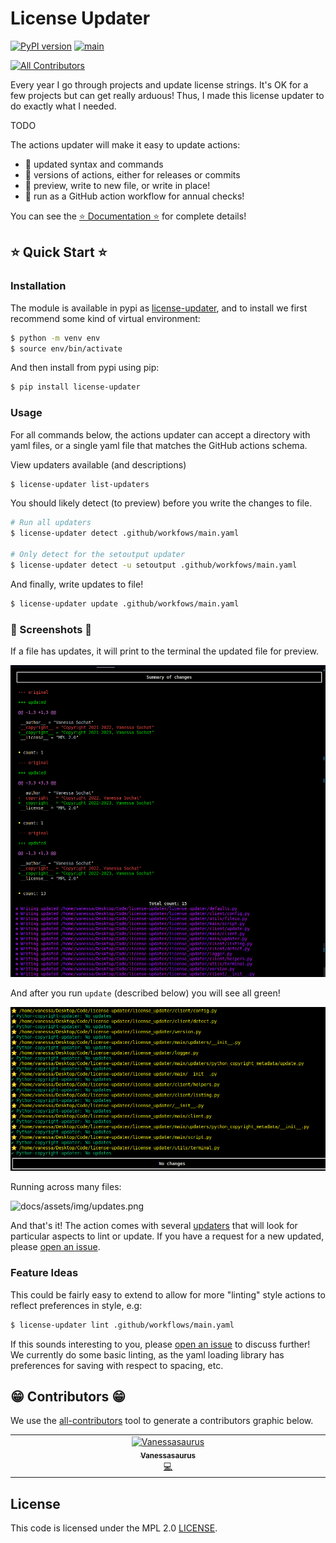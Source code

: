 # License Updater

[![PyPI version](https://badge.fury.io/py/license-updater.svg)](https://badge.fury.io/py/license-updater)
[![main](https://github.com/vsoch/license-updater/actions/workflows/main.yml/badge.svg)](https://github.com/vsoch/license-updater/actions/workflows/main.yml)

<!-- ALL-CONTRIBUTORS-BADGE:START - Do not remove or modify this section -->
[![All Contributors](https://img.shields.io/badge/all_contributors-1-orange.svg?style=flat-square)](#contributors-)
<!-- ALL-CONTRIBUTORS-BADGE:END -->

Every year I go through projects and update license strings. It's OK for a few projects but can get really
arduous! Thus, I made this license updater to do exactly what I needed.

TODO

The actions updater will make it easy to update actions:

 - 🥑 updated syntax and commands
 - 🥑 versions of actions, either for releases or commits
 - 🥑 preview, write to new file, or write in place!
 - 🥑 run as a GitHub action workflow for annual checks!

You can see the [⭐️ Documentation ⭐️](https://vsoch.github.io/license-updater) for complete details!

## ⭐️ Quick Start ⭐️

### Installation

The module is available in pypi as [license-updater](https://pypi.org/project/license-updater/),
and to install we first recommend some kind of virtual environment:

```bash
$ python -m venv env
$ source env/bin/activate
```

And then install from pypi using pip:

```bash
$ pip install license-updater
```

### Usage

For all commands below, the actions updater can accept a directory with yaml files,
or a single yaml file that matches the GitHub actions schema.

View updaters available (and descriptions)

```bash
$ license-updater list-updaters
```
You should likely detect (to preview) before you write the changes to file.

```bash
# Run all updaters
$ license-updater detect .github/workfows/main.yaml

# Only detect for the setoutput updater
$ license-updater detect -u setoutput .github/workfows/main.yaml
```
And finally, write updates to file!

```bash
$ license-updater update .github/workfows/main.yaml
```

### 🎨 Screenshots 🎨

If a file has updates, it will print to the terminal the updated file for preview.

![docs/assets/img/detect.png](docs/assets/img/detect.png)

And after you run `update` (described below) you will see all green!

![docs/assets/img/clean.png](docs/assets/img/clean.png)

Running across many files:

![docs/assets/img/updates.png](docs/assets/img/updates.png)

And that's it! The action comes with several [updaters](https://vsoch.github.io/license-updater/developer-guide.html#updaters) that will look
for particular aspects to lint or update. If you have a request for a new updated, please
[open an issue](https://github.com/vsoch/license-updater/issues).

### Feature Ideas

This could be fairly easy to extend to allow for more "linting" style actions to reflect preferences in style, e.g:

```bash
$ license-updater lint .github/workflows/main.yaml
```

If this sounds interesting to you, please [open an issue](https://github.com/vsoch/license-updater) to discuss further!
We currently do some basic linting, as the yaml loading library has preferences for saving with respect to spacing, etc.

## 😁️ Contributors 😁️

We use the [all-contributors](https://github.com/all-contributors/all-contributors)
tool to generate a contributors graphic below.

<!-- ALL-CONTRIBUTORS-LIST:START - Do not remove or modify this section -->
<!-- prettier-ignore-start -->
<!-- markdownlint-disable -->
<table>
  <tbody>
    <tr>
      <td align="center" valign="top" width="14.28%"><a href="https://vsoch.github.io"><img src="https://avatars.githubusercontent.com/u/814322?v=4?s=100" width="100px;" alt="Vanessasaurus"/><br /><sub><b>Vanessasaurus</b></sub></a><br /><a href="https://github.com/vsoch/license-updater/commits?author=vsoch" title="Code">💻</a></td>
    </tr>
  </tbody>
</table>

<!-- markdownlint-restore -->
<!-- prettier-ignore-end -->

<!-- ALL-CONTRIBUTORS-LIST:END -->

## License

This code is licensed under the MPL 2.0 [LICENSE](LICENSE).
